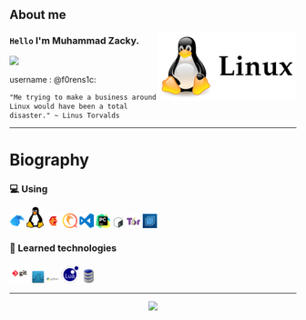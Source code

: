 ## About me

<img align="right" width="245" src="img/linux.png"/>

### `Hello` I'm Muhammad Zacky.

![](https://komarev.com/ghpvc/?username=Muhammad-Zacky&color=00a0a0&style=plastic)

username : @f0rens1c:

```
"Me trying to make a business around Linux would have been a total disaster." ~ Linus Torvalds
```

---

# Biography

### :computer: Using

<code><a href="https://github.com/Muhammad-Zacky" target="_blank"><img src="img/garuda.png"	width="26px" alt="pyton"></a></code>
<code><a href="https://github.com/Muhammad-Zacky" target="_blank"><img src="img/linug.png"	width="30px" alt="azure"></a></code>
<code><a href="https://github.com/Muhammad-Zacky" target="_blank"><img src="img/cubic.png"	width="25px" alt="Grafana"></a></code>
<code><a href="https://github.com/Muhammad-Zacky" target="_blank"><img src="img/qemu.png"	width="26px" alt="springboot"></a></code>
<code><a href="https://github.com/Muhammad-Zacky" target="_blank"><img src="img/vscode.png"	width="25px" alt="Liferay"></a></code>
<code><a href="https://github.com/Muhammad-Zacky" target="_blank"><img src="img/pycharm.png"	width="25px" alt="Grafana"></a></code>
<code><a href="https://github.com/Muhammad-Zacky" target="_blank"><img src="img/shell.png"	width="20px" alt="Jenkins"></a></code>
<code><a href="https://github.com/Muhammad-Zacky" target="_blank"><img src="img/thor.png"	width="25px" alt="Grafana"></a></code>
<code><a href="https://github.com/Muhammad-Zacky" target="_blank"><img src="img/backbox.jpeg"	width="25px" alt="Grafana"></a></code>
 
### :book: Learned technologies

<code><a href="https://www.selenium.dev" target="_blank"><img src="img/git.png"	width="35px" alt="selenium"></a></code>
<code><a href="https://github.com/Muhammad-Zacky/JavaScript-Course" target="_blank"><img src="img/wireshark.png" width="22px" alt="js"></a></code> 
<code><a href="https://github.com/Muhammad-Zacky/Java-Course" target="_blank"><img src="img/python.png" width="22px" alt="java"></a></code>
<code><a href="https://github.com/Muhammad-Zacky" target="_blank"><img src="img/lua.png" width="30px" alt="html"></a></code>
<code><a href="https://github.com/Muhammad-Zacky" target="_blank"><img src="img/db.png" width="26px" alt="css"></a></code>

---

<p align="center">
<img width=800 src="https://github-profile-trophy.vercel.app/?username=Muhammad-Zacky&margin-w=10&row=1&theme=gruvbox&no-bg=true"/>
</p>
